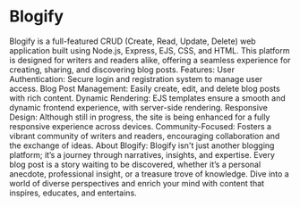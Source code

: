 # Blogify
Blogify is a full-featured CRUD (Create, Read, Update, Delete) web application built using Node.js, Express, EJS, CSS, and HTML. This platform is designed for writers and readers alike, offering a seamless experience for creating, sharing, and discovering blog posts.
Features:
User Authentication: Secure login and registration system to manage user access.
Blog Post Management: Easily create, edit, and delete blog posts with rich content.
Dynamic Rendering: EJS templates ensure a smooth and dynamic frontend experience, with server-side rendering.
Responsive Design: Although still in progress, the site is being enhanced for a fully responsive experience across devices.
Community-Focused: Fosters a vibrant community of writers and readers, encouraging collaboration and the exchange of ideas.
About Blogify:
Blogify isn't just another blogging platform; it’s a journey through narratives, insights, and expertise. Every blog post is a story waiting to be discovered, whether it’s a personal anecdote, professional insight, or a treasure trove of knowledge. Dive into a world of diverse perspectives and enrich your mind with content that inspires, educates, and entertains.
